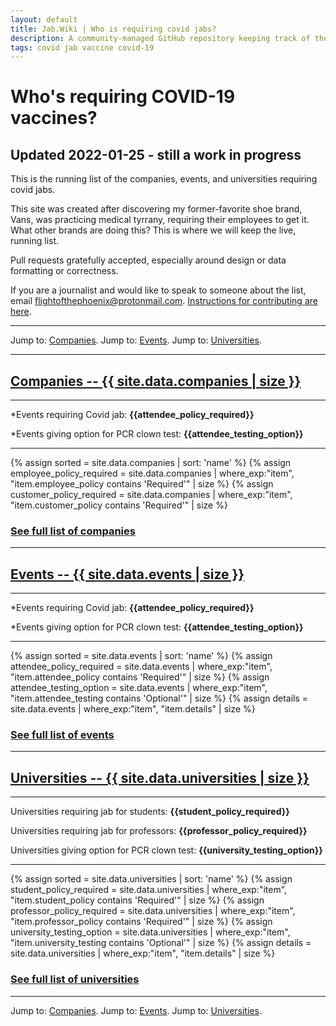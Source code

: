 ```yaml
---
layout: default
title: Jab.Wiki | Who is requiring covid jabs?
description: A community-managed GitHub repository keeping track of the brands/companies, events, and universities requiring covid jabs. 
tags: covid jab vaccine covid-19
---
```


# Who's requiring COVID-19 vaccines?

## Updated 2022-01-25 - still a work in progress
This is the running list of the companies, events, and universities requiring covid jabs. 

This site was created after discovering my former-favorite shoe brand, Vans, was practicing medical tyrrany, requiring their employees to get it.  What other brands are doing this? This is where we will keep the live, running list. 

Pull requests gratefully accepted, especially around design or data formatting or correctness. 

If you are a journalist and would like to speak to someone about the list, email flightofthephoenix@protonmail.com. <a href="https://github.com/flightofthephoenix007/jabwiki.github.io/blob/main/README.md">Instructions for contributing are here</a>.

---

Jump to: <a href="/companies.html">Companies</a>. Jump to: <a href="/events.html">Events</a>. Jump to: <a href="/universities.html">Universities</a>.

---

<a name="companies"></a>
## [Companies -- {{ site.data.companies | size }}](/companies.html)

---

  *Events requiring Covid jab: **{{attendee_policy_required}}** 

  *Events giving option for PCR clown test: **{{attendee_testing_option}}**

--- 

{% assign sorted = site.data.companies | sort: 'name' %}
{% assign employee_policy_required = site.data.companies | where_exp:"item", "item.employee_policy contains 'Required'" | size %}
{% assign customer_policy_required = site.data.companies | where_exp:"item", "item.customer_policy contains 'Required'" | size %}

### [See full list of companies](/companies.html)

---

<a name="events"></a>
## [Events -- {{ site.data.events | size }}](/events.html)

---

  *Events requiring Covid jab: **{{attendee_policy_required}}** 

  *Events giving option for PCR clown test: **{{attendee_testing_option}}**

--- 

{% assign sorted = site.data.events | sort: 'name' %}
{% assign attendee_policy_required = site.data.events | where_exp:"item", "item.attendee_policy contains 'Required'" | size %}
{% assign attendee_testing_option = site.data.events | where_exp:"item", "item.attendee_testing contains 'Optional'" | size %}
{% assign details = site.data.events | where_exp:"item", "item.details" | size %}


### [See full list of events](/events.html)

---

<a name="universities"></a>
## [Universities -- {{ site.data.universities | size }}](/universities.html)

---

  Universities requiring jab for students: **{{student_policy_required}}**
  
  Universities requiring jab for professors: **{{professor_policy_required}}**

  Universities giving option for PCR clown test: **{{university_testing_option}}**

--- 
{% assign sorted = site.data.universities | sort: 'name' %}
{% assign student_policy_required = site.data.universities | where_exp:"item", "item.student_policy contains 'Required'" | size %}
{% assign professor_policy_required = site.data.universities | where_exp:"item", "item.professor_policy contains 'Required'" | size %}
{% assign university_testing_option = site.data.universities | where_exp:"item", "item.university_testing contains 'Optional'" | size %}
{% assign details = site.data.universities | where_exp:"item", "item.details" | size %}

### [See full list of universities](/universities.html)

---

Jump to: <a href="/companies.html">Companies</a>. Jump to: <a href="/events.html">Events</a>. Jump to: <a href="/universities.html">Universities</a>.
